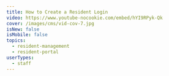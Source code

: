 ```yaml
---
title: How to Create a Resident Login
video: https://www.youtube-nocookie.com/embed/hYI9RPyk-Qk
cover: /images/cms/vid-cov-7.jpg
isNew: false
isMobile: false
topics:
  - resident-management
  - resident-portal
userTypes:
  - staff
---
```

